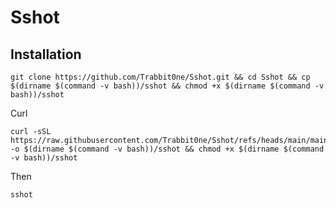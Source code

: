 # Sshot

## Installation
```
git clone https://github.com/Trabbit0ne/Sshot.git && cd Sshot && cp $(dirname $(command -v bash))/sshot && chmod +x $(dirname $(command -v bash))/sshot 
```
Curl
```
curl -sSL https://raw.githubusercontent.com/Trabbit0ne/Sshot/refs/heads/main/main.sh -o $(dirname $(command -v bash))/sshot && chmod +x $(dirname $(command -v bash))/sshot
```
Then
```
sshot
```
